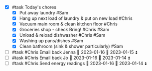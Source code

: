 - [x] #task Today's chores
	- [x] Put away laundry #Sam 
	- [x] Hang up next load of laundry & put on new load #Chris 
	- [x] Vacuum main room & clean kitchen floor #Chris 
	- [x] Groceries shop - check Bring! #Chris #Sam 
	- [x] Unload & reload dishwasher #Chris #Sam 
	- [x] Washing up pans/dishes #Sam 
	- [x] Clean bathroom (sink & shower particularly) #Sam 
- [ ] #task #Chris Email back Jenna 📅 2023-01-16 🛫 2023-01-15 ⏫ 
- [ ] #task #Chris Email back Jo 📅 2023-01-16 🛫 2023-01-14 ⏫ 
- [ ] #task #Chris Send energy readings 📅 2023-01-16 🛫 2023-01-14 ⏫ 